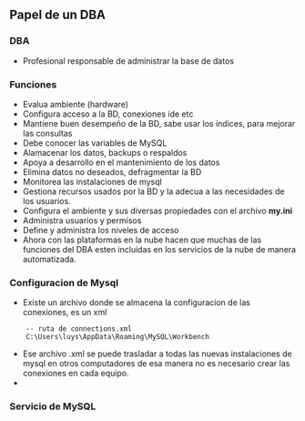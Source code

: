 ## Papel de un DBA

### **DBA**

- Profesional responsable de administrar la base de datos

### **Funciones**

- Evalua ambiente (hardware)
- Configura acceso a la BD, conexiones ide etc
- Mantiene buen desempeño de la BD, sabe usar los indices, para mejorar las consultas
- Debe conocer las variables de MySQL
- Alamacenar los datos, backups o respaldos
- Apoya a desarrollo en el mantenimiento de los datos
- Elimina datos no deseados, defragmentar la BD
- Monitorea las instalaciones de mysql
- Gestiona recursos usados por la BD y la adecua a las necesidades de los usuarios.
- Configura el ambiente y sus diversas propiedades con el archivo **my.ini**
- Administra usuarios y permisos
- Define y administra los niveles de acceso
- Ahora con las plataformas en la nube hacen que muchas de las funciones del DBA esten incluidas en los servicios de la nube de manera automatizada.
  

### Configuracion de Mysql

- Existe un archivo donde se almacena la configuracion de las conexiones, es un xml

``` 
    -- ruta de connections.xml
    C:\Users\luys\AppData\Roaming\MySQL\Workbench
```
- Ese archivo .xml se puede trasladar a todas las nuevas instalaciones de mysql en otros computadores de esa manera no es necesario crear las conexiones en cada equipo.
- 


### Servicio de MySQL